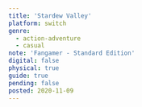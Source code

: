 ```yaml
---
title: 'Stardew Valley'
platform: switch
genre:
  - action-adventure
  - casual
note: 'Fangamer - Standard Edition'
digital: false
physical: true
guide: true
pending: false
posted: 2020-11-09
---
```

